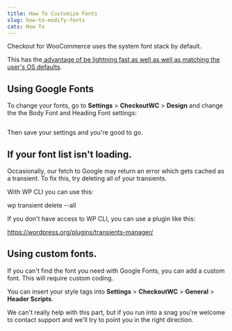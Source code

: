 ```yaml
---
title: How To Customize Fonts
slug: how-to-modify-fonts
cats: How To
---
```


<p>Checkout for WooCommerce uses the system font stack by default.</p>
<p>This has the<a href="https://css-tricks.com/snippets/css/system-font-stack/"> advantage of be lightning fast as well as well as matching the user's OS defaults</a>.</p>
<h2>Using Google Fonts</h2>
<p>To change your fonts, go to <strong>Settings</strong> &gt; <strong>CheckoutWC</strong> &gt; <strong>Design</strong> and change the the Body Font and Heading Font settings:</p>
<p><img src="https://s3.amazonaws.com/helpscout.net/docs/assets/5bdde2822c7d3a01757ac42e/images/5e90c4b22c7d3a7e9aeac48b/file-tmOO1dt37a.png" alt="" /></p>
<p>Then save your settings and you're good to go.</p>
<h2>If your font list isn't loading.</h2>
<p>Occasionally, our fetch to Google may return an error which gets cached as a transient. To fix this, try deleting all of your transients.</p>
<p>With WP CLI you can use this:</p>
<p>wp transient delete --all</p>
<p>If you don't have access to WP CLI, you can use a plugin like this:</p>
<p><a href="https://wordpress.org/plugins/transients-manager/">https://wordpress.org/plugins/transients-manager/</a></p>
<h2>Using custom fonts.</h2>
<p>If you can't find the font you need with Google Fonts, you can add a custom font. This will require custom coding.</p>
<p>You can insert your style tags into <strong>Settings</strong> &gt; <strong>CheckoutWC</strong> &gt; <strong>General</strong> &gt; <strong>Header Scripts</strong>.</p>
<p>We can't really help with this part, but if you run into a snag you're welcome to contact support and we'll try to point you in the right direction.</p>
